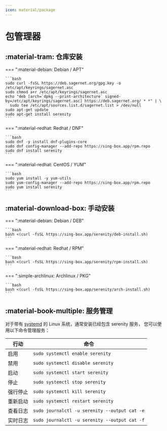 ```yaml
---
icon: material/package
---
```


# 包管理器

## :material-tram: 仓库安装

=== ":material-debian: Debian / APT"

    ```bash
    sudo curl -fsSL https://deb.sagernet.org/gpg.key -o /etc/apt/keyrings/sagernet.asc
    sudo chmod a+r /etc/apt/keyrings/sagernet.asc
    echo "deb [arch=`dpkg --print-architecture` signed-by=/etc/apt/keyrings/sagernet.asc] https://deb.sagernet.org/ * *" | \
      sudo tee /etc/apt/sources.list.d/sagernet.list > /dev/null
    sudo apt-get update
    sudo apt-get install serenity
    ```

=== ":material-redhat: Redhat / DNF"

    ```bash
    sudo dnf -y install dnf-plugins-core
    sudo dnf config-manager --add-repo https://sing-box.app/rpm.repo
    sudo dnf install serenity
    ```

=== ":material-redhat: CentOS / YUM"

    ```bash
    sudo yum install -y yum-utils
    sudo yum-config-manager --add-repo https://sing-box.app/rpm.repo
    sudo yum install serenity
    ```

## :material-download-box: 手动安装

=== ":material-debian: Debian / DEB"

    ```bash
    bash <(curl -fsSL https://sing-box.app/serenity/deb-install.sh)
    ```

=== ":material-redhat: Redhat / RPM"

    ```bash
    bash <(curl -fsSL https://sing-box.app/serenity/rpm-install.sh)
    ```

=== ":simple-archlinux: Archlinux / PKG"

    ```bash
    bash <(curl -fsSL https://sing-box.app/serenity/arch-install.sh)
    ```

## :material-book-multiple: 服务管理

对于带有 [systemd][systemd] 的 Linux 系统，通常安装已经包含 serenity 服务，
您可以使用以下命令管理服务：

| 行动   | 命令                                            |
|------|-----------------------------------------------|
| 启用   | `sudo systemctl enable serenity`              |
| 禁用   | `sudo systemctl disable serenity`             |
| 启动   | `sudo systemctl start serenity`               |
| 停止   | `sudo systemctl stop serenity`                |
| 强行停止 | `sudo systemctl kill serenity`                |
| 重新启动 | `sudo systemctl restart serenity`             |
| 查看日志 | `sudo journalctl -u serenity --output cat -e` |
| 实时日志 | `sudo journalctl -u serenity --output cat -f` |

[systemd]: https://systemd.io/